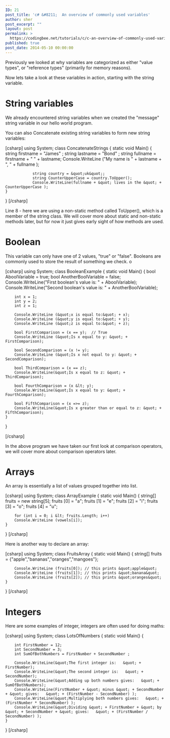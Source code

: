 ```yaml
---
ID: 21
post_title: 'c# &#8211;  An overview of commonly used variables'
author: sher
post_excerpt: ""
layout: post
permalink: >
  https://codingbee.net/tutorials/c/c-an-overview-of-commonly-used-variables
published: true
post_date: 2014-05-10 00:00:00
---
```

Previously we looked at why variables are categorized as either "value types", or "reference types" (primarily for memory reasons).

Now lets take a look at these variables in action, starting with the string variable.
<h1>String variables</h1>
We already encountered string variables when we created the "message" string variable in our hello world program.

You can also Concatenate existing string variables to form new string variables:

[csharp]
using System;
class ConcatenateStrings
{
	static void Main()
	{
		string firstname = &quot;James&quot; ;
		string lastname = &quot;Bond&quot; ;
		string fullname = firstname + &quot; &quot; + lastname;
		Console.WriteLine (&quot;My name is &quot; + lastname + &quot;, &quot; + fullname );

                string country = &quot;uk&quot;;
                string CounterUpperCase = country.ToUpper();
                Console.WriteLine(fullname + &quot; lives in the &quot; + CounterUpperCase );
	}
}
[/csharp]

Line 8 - here we are using a non-static method called ToUpper(), which is a member of the string class. We will cover more about static and non-static methods later, but for now it just gives early sight of how methods are used.
<h1>Boolean</h1>
This variable can only have one of 2 values, "true" or "false".  Booleans are commonly used to store the result of something we check.
o

[csharp]
using System;
class BooleanExample
{
	static void Main()
	{
		bool AboolVariable = true;
		bool AnotherBoolVariable = false;
		Console.WriteLine(&quot;First boolean's value is:  &quot; + AboolVariable);
		Console.WriteLine(&quot;Second boolean's value is:  &quot; + AnotherBoolVariable);

		int x = 1;
		int y = 2;
		int z = 1;

		Console.WriteLine (&quot;x is equal to:&quot; + x);
		Console.WriteLine (&quot;y is equal to:&quot; + y);
		Console.WriteLine (&quot;z is equal to:&quot; + z);

		bool FirstComparison = (x == y);  // True
		Console.WriteLine (&quot;Is x equal to y: &quot; + FirstComparison);

		bool SecondComparison = (x != y);
		Console.WriteLine (&quot;Is x not equal to y: &quot; + SecondComparison);

		bool ThirdComparison = (x == z);
		Console.WriteLine(&quot;Is x equal to z: &quot; + ThirdComparison);

		bool FourthComparison = (x &lt; y);
		Console.WriteLine(&quot;Is x equal to y: &quot; + FourthComparison);

		bool FifthComparison = (x =>= z);
		Console.WriteLine(&quot;Is x greater than or equal to z: &quot; + FifthComparison);
	}
}

[/csharp]

In the above program we have taken our first look at comparison operators, we will cover more about comparison operators later.
<h1>Arrays</h1>
An array is essentially a list of values grouped together into list.

[csharp]
using System;
class ArrayExample
{
    static void Main()
    {
        string[] fruits = new string[5];
        fruits [0] = &quot;a&quot;;
        fruits [1] = &quot;e&quot;;
        fruits [2] = &quot;i&quot;;
        fruits [3] = &quot;o&quot;;
        fruits [4] = &quot;u&quot;;

        for (int i = 0; i &lt; fruits.Length; i++)
        Console.WriteLine (vowels[i]);
    }
}
[/csharp]

Here is another way to declare an array:

[csharp]
using System;
class FruitsArray
{
	static void Main()
	{
		string[] fruits = {&quot;apple&quot;,&quot;bananas&quot;,&quot;oranges&quot;,&quot;mangoes&quot;};

		Console.WriteLine (fruits[0]); // this prints &quot;apple&quot;
		Console.WriteLine (fruits[1]); // this prints &quot;banana&quot;
		Console.WriteLine (fruits[2]); // this prints &quot;oranges&quot;
	}
}
[/csharp]
<h1>Integers</h1>
Here are some examples of integer, integers are often used for doing maths:

[csharp]
using System;
class LotsOfNumbers
{
	static void Main()
	{

		int FirstNumber = 12;
		int SecondNumber = 3;
		int SumOfBothNumbers = FirstNumber + SecondNumber ;

		Console.WriteLine(&quot;The first integer is:   &quot; + FirstNumber);
		Console.WriteLine(&quot;The second integer is:   &quot; + SecondNumber);
		Console.WriteLine(&quot;Adding up both numbers gives:   &quot; + SumOfBothNumbers);
		Console.WriteLine(FirstNumber + &quot; minus &quot; + SecondNumber + &quot; gives:   &quot; + (FirstNumber - SecondNumber) );
		Console.WriteLine(&quot;Multiplying both numbers gives:   &quot; + (FirstNumber * SecondNumber) );
		Console.WriteLine(&quot;Dividing &quot; + FirstNumber + &quot; by &quot; + SecondNumber + &quot; gives:   &quot; + (FirstNumber / SecondNumber) );
	}
}
[/csharp]